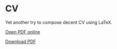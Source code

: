CV
==

Yet another try to compose decent CV using LaTeX.

[Open PDF online](https://github.com/akavrt/cv/raw/master/tex/cv_balabanov_android_dev_en.pdf)
                  
[Download PDF](https://github.com/akavrt/cv/raw/master/tex/cv_balabanov_android_dev_en.pdf?raw=true)
